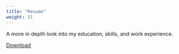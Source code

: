 ```yaml
---
title: "Resume"
weight: 31
---
```


A more in depth look into my education, skills, and work experience.<p><a href="/home/resume.pdf">Download</a></p>